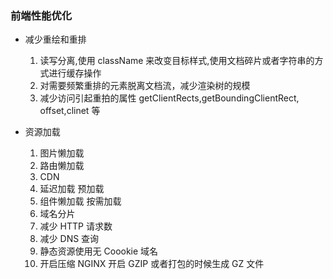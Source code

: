 ### 前端性能优化

- 减少重绘和重排

  1. 读写分离,使用 className 来改变目标样式,使用文档碎片或者字符串的方式进行缓存操作
  2. 对需要频繁重排的元素脱离文档流，减少渲染树的规模
  3. 减少访问引起重拍的属性 getClientRects,getBoundingClientRect, offset,clinet 等

- 资源加载

  1.  图片懒加载
  2.  路由懒加载
  3.  CDN
  4.  延迟加载 预加载
  5.  组件懒加载 按需加载
  6.  域名分片
  7.  减少 HTTP 请求数
  8.  减少 DNS 查询
  9.  静态资源使用无 Coookie 域名
  10. 开启压缩 NGINX 开启 GZIP 或者打包的时候生成 GZ 文件
